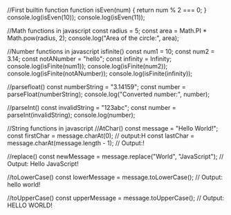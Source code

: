 //First builtin function
function isEven(num) {
  return num % 2 === 0;
}
console.log(isEven(10));
console.log(isEven(11)); 

//Math functions in javascript
const radius = 5;
const area = Math.PI * Math.pow(radius, 2);
console.log("Area of the circle:", area);

//Number functions in javascript isfinite()
const num1 = 10;
const num2 = 3.14;
const notANumber = "hello";
const infinity = Infinity;
console.log(isFinite(num1)); 
console.log(isFinite(num2)); 
console.log(isFinite(notANumber)); 
console.log(isFinite(infinity));

//parsefloat()
const numberString = "3.14159";
const number = parseFloat(numberString);
console.log("Converted number:", number);

//parseInt()
const invalidString = "123abc";
const number = parseInt(invalidString);
console.log(number);

//String functions in javascript
//AtChar()
const message = "Hello World!";
const firstChar = message.charAt(0); // output:H
const lastChar = message.charAt(message.length - 1); // Output:!

//replace()
const newMessage = message.replace("World", "JavaScript"); // Output: Hello JavaScript!

//toLowerCase()
const lowerMessage = message.toLowerCase(); // Output: hello world!

//toUpperCase()
const upperMessage = message.toUpperCase(); // Output: HELLO WORLD!






